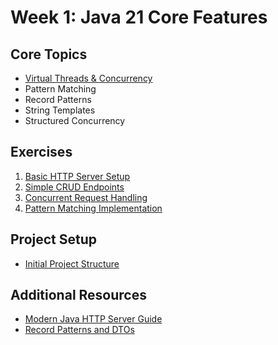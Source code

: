 # Week 1: Java 21 Core Features

## Core Topics

- [Virtual Threads & Concurrency](../03_virtual_threads.md)
- Pattern Matching
- Record Patterns
- String Templates
- Structured Concurrency

## Exercises

1. [Basic HTTP Server Setup](01_exercise.md)
2. [Simple CRUD Endpoints](02_exercise.md)
3. [Concurrent Request Handling](03_exercise.md)
4. [Pattern Matching Implementation](04_exercise.md)

## Project Setup

- [Initial Project Structure](initial_code_structure.md)

## Additional Resources

- [Modern Java HTTP Server Guide](../01_modern_java_http_server.md)
- [Record Patterns and DTOs](../02_record_pattern_and_dto.md)

